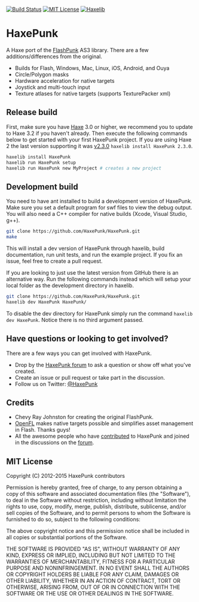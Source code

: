 [![Build Status](https://img.shields.io/travis/HaxePunk/HaxePunk/dev.svg?style=flat)](https://travis-ci.org/HaxePunk/HaxePunk) [![MIT License](https://img.shields.io/badge/license-MIT-blue.svg?style=flat)](LICENSE) [![Haxelib](https://img.shields.io/github/tag/haxepunk/haxepunk.svg?style=flat&label=haxelib)](http://lib.haxe.org/p/haxepunk)

# HaxePunk

A Haxe port of the [FlashPunk](http://useflashpunk.net) AS3 library. There are a few additions/differences from the original.

* Builds for Flash, Windows, Mac, Linux, iOS, Android, and Ouya
* Circle/Polygon masks
* Hardware acceleration for native targets
* Joystick and multi-touch input
* Texture atlases for native targets (supports TexturePacker xml)

## Release build

First, make sure you have [Haxe](http://haxe.org) 3.0 or higher, we recommend you to update to Haxe 3.2 if you haven't already. Then execute the following commands below to get started with your first HaxePunk project.
If you are using Haxe 2 the last version supporting it was [v2.3.0](https://github.com/HaxePunk/HaxePunk/releases/tag/v2.3.0) `haxelib install HaxePunk 2.3.0`.

```bash
haxelib install HaxePunk
haxelib run HaxePunk setup
haxelib run HaxePunk new MyProject # creates a new project
```

## Development build

You need to have ant installed to build a development version of HaxePunk. Make sure you set a default program for swf files to view the debug output. You will also need a C++ compiler for native builds (Xcode, Visual Studio, g++).

```bash
git clone https://github.com/HaxePunk/HaxePunk.git
make
```

This will install a dev version of HaxePunk through haxelib, build documentation, run unit tests, and run the example project. If you fix an issue, feel free to create a pull request.

If you are looking to just use the latest version from GitHub there is an alternative way. Run the following commands instead which will setup your local folder as the development directory in haxelib.

```bash
git clone https://github.com/HaxePunk/HaxePunk.git
haxelib dev HaxePunk HaxePunk/
```

To disable the dev directory for HaxePunk simply run the command `haxelib dev HaxePunk`. Notice there is no third argument passed.

## Have questions or looking to get involved?

There are a few ways you can get involved with HaxePunk.

*	Drop by the [HaxePunk forum](http://forum.haxepunk.com) to ask a question or show off what you've created.
*	Create an issue or pull request or take part in the discussion.
*	Follow us on Twitter: [@HaxePunk](https://twitter.com/intent/user?screen_name=HaxePunk)

## Credits

*	Chevy Ray Johnston for creating the original FlashPunk.
*	[OpenFL](http://www.openfl.org/) makes native targets possible and simplifies asset management in Flash. Thanks guys!
*	All the awesome people who have [contributed](https://github.com/HaxePunk/HaxePunk/graphs/contributors) to HaxePunk and joined in the discussions on the [forum](http://forum.haxepunk.com).

## MIT License

Copyright (C) 2012-2015 HaxePunk contributors

Permission is hereby granted, free of charge, to any person obtaining a copy of this software and associated documentation files (the "Software"), to deal in the Software without restriction, including without limitation the rights to use, copy, modify, merge, publish, distribute, sublicense, and/or sell copies of the Software, and to permit persons to whom the Software is furnished to do so, subject to the following conditions:

The above copyright notice and this permission notice shall be included in all copies or substantial portions of the Software.

THE SOFTWARE IS PROVIDED "AS IS", WITHOUT WARRANTY OF ANY KIND, EXPRESS OR IMPLIED, INCLUDING BUT NOT LIMITED TO THE WARRANTIES OF MERCHANTABILITY, FITNESS FOR A PARTICULAR PURPOSE AND NONINFRINGEMENT. IN NO EVENT SHALL THE AUTHORS OR COPYRIGHT HOLDERS BE LIABLE FOR ANY CLAIM, DAMAGES OR OTHER LIABILITY, WHETHER IN AN ACTION OF CONTRACT, TORT OR OTHERWISE, ARISING FROM, OUT OF OR IN CONNECTION WITH THE SOFTWARE OR THE USE OR OTHER DEALINGS IN THE SOFTWARE.
